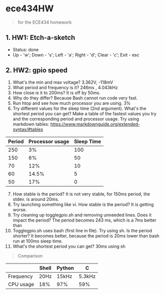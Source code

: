 # ece434HW 
> for the ECE434 homework

## 1. HW1: Etch-a-sketch
- Status: done 
- Up - 'w'; Down - 's'; Left - 'a'; Right - 'd'; Clear - 'c'; Exit - esc

## 2. HW2: gpio speed
1. What's the min and max voltage?
    3.362V, -118mV
2. What period and frequency is it?
    246ms , 4.043kHz
3. How close is it to 200ms?
    It is off by 50ms.
4. Why do they differ?
    Because Bash cannot run code very fast. 
5. Run htop and see how much processor you are using.
    3%
6. Try different values for the sleep time (2nd argument). What's the shortest period you can get? Make a table of the fastest values you try and the corresponding period and processor usage. Try using markdown tables: https://www.markdownguide.org/extended-syntax/#tables

  | Period      | Processor usage | Sleep Time
  | ----------- | ----------- | ----------- |
  | 250        | 3%       | 100
  | 150        | 6%       | 50
  | 70        | 12%       | 10
  | 60          | 14.5%    | 5
  | 50         | 17%       | 0
7. How stable is the period?
    It is not very stable, for 150ms period, the stdev. is around 20ms. 
8. Try launching something like vi. How stable is the period?
    It is getting worse. 
9. Try cleaning up togglegpio.sh and removing unneeded lines. Does it impact the period?
    The period becomes 243 ms, which is a 7ms better than
10. Togglegpio.sh uses bash (first line in file). Try using sh. Is the period shorter?
    It becomes better, because the period is 20ms lower than bash run at 100ms sleep time.
11. What's the shortest period you can get?
    30ms using sh
> Comparison

 | | Shell      | Python | C
  | ----------- | ----------- | ----------- | ----------- |
  | Frequency | 20Hz    | 15kHz | 5.3kHz
  | CPU usage | 18%     | 97% | 59%
